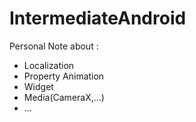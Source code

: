 # IntermediateAndroid
Personal Note about :
- Localization
- Property Animation
- Widget
- Media(CameraX,...)
- ...

